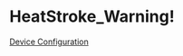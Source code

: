 # HeatStroke_Warning!
[Device Configuration](https://user-images.githubusercontent.com/66660848/170503789-f0f10a12-e36d-4cfa-9d89-5138a97e5269.jpg)
